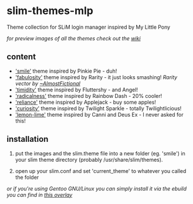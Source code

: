 slim-themes-mlp
=================

Theme collection for SLiM login manager inspired by My Little Pony

_for preview images of all the themes check out the <a href="https://github.com/tablet-mode/slim-themes-mlp/wiki/previews">wiki</a>_


content
-------
- <a href="https://github.com/tablet-mode/slim-themes-mlp/wiki/previews#smile">'smile'</a> theme inspired by Pinkie Pie - duh!
- <a href="https://github.com/tablet-mode/slim-themes-mlp/wiki/previews#fabulosity">'fabulosity'</a> theme inspired by Rarity - it just looks smashing!  _Rarity vector by <a href="https://almostfictional.deviantart.com/">~AlmostFictional</a>_
- <a href="https://github.com/tablet-mode/slim-themes-mlp/wiki/previews#timidity">'timidity'</a> theme inspired by Fluttershy - and Angel!
- <a href="https://github.com/tablet-mode/slim-themes-mlp/wiki/previews#radicalness">'radicalness'</a> theme inspired by Rainbow Dash - 20% cooler!
- <a href="https://github.com/tablet-mode/slim-themes-mlp/wiki/previews#reliance">'reliance'</a> theme inspired by Applejack - buy some apples!
- <a href="https://github.com/tablet-mode/slim-themes-mlp/wiki/previews#curiosity">'curiosity'</a> theme inspired by Twilight Sparkle - totally Twilightlicious!
- <a href="https://github.com/tablet-mode/slim-themes-mlp/wiki/previews#lemon-lime">'lemon-lime'</a> theme inspired by Canni and Deus Ex - I never asked for this!

installation
------------
1. put the images and the slim.theme file into a new folder (eg. 'smile') in your slim theme directory (probably /usr/share/slim/themes).

2. open up your slim.conf and set 'current\_theme' to whatever you called the folder

_or if you're using Gentoo GNU/Linux you can simply install it via the ebuild you can find in <a href="https://github.com/twisted-pear/my-little-overlay">this overlay_</a>
